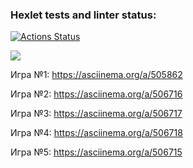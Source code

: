 ### Hexlet tests and linter status:
[![Actions Status](https://github.com/vitaliialymar/frontend-project-lvl1/workflows/hexlet-check/badge.svg)](https://github.com/vitaliialymar/frontend-project-lvl1/actions)

<a href="https://codeclimate.com/github/vitaliialymar/frontend-project-lvl1/maintainability"><img src="https://api.codeclimate.com/v1/badges/e2890269ea4bbd1094f2/maintainability" /></a>

Игра №1: https://asciinema.org/a/505862

Игра №2: https://asciinema.org/a/506716

Игра №3: https://asciinema.org/a/506717 

Игра №4: https://asciinema.org/a/506718

Игра №5: https://asciinema.org/a/506715